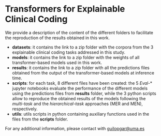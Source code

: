# Transformers for Explainable Clinical Coding

We provide a description of the content of the different folders to facilitate the reproduction of the results obtained in this work.

- **datasets**: it contains the link to a zip folder with the corpora from the 3 explainable clinical coding tasks addressed in this study.
- **models**: it contains the link to a zip folder with the weights of all transformer-based models used in this work.
- **results**: it contains the link to a zip folder with all the predictions files obtained from the output of the transformer-based models at inference time.
- **scripts**: for each task, 8 different files have been created: the 5 *Eval-** jupyter notebooks evaluate the performance of the different models using the predictions files from **results** folder, while the 3 python scripts allow to reproduce the obtained results of the models following the *multi-task* and the *hierarchical-task* approaches (MER and MEN), respectively.
- **utils**: utils scripts in python containing auxiliary functions used in the files from the **scripts** folder.

For any additional information, please contact with guilopgar@uma.es
